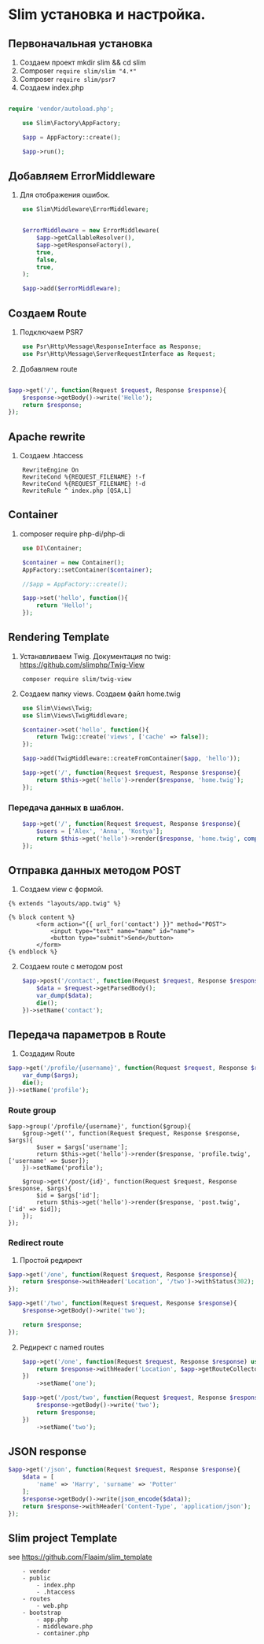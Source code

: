 # Slim установка и настройка.
## Первоначальная установка
1. Создаем проект mkdir slim && cd slim
2. Composer `require slim/slim "4.*"`
3. Composer `require slim/psr7`
4. Создаем index.php
```php

require 'vendor/autoload.php';

    use Slim\Factory\AppFactory;

    $app = AppFactory::create();

    $app->run();

```
## Добавляем ErrorMiddleware
1. Для отображения ошибок.
```php
    use Slim\Middleware\ErrorMiddleware;


    $errorMiddleware = new ErrorMiddleware(
        $app->getCallableResolver(),
        $app->getResponseFactory(),
        true,
        false,
        true,
    );

    $app->add($errorMiddleware);

```
## Создаем Route
1. Подключаем PSR7
```php
    use Psr\Http\Message\ResponseInterface as Response;
    use Psr\Http\Message\ServerRequestInterface as Request;  
```
2. Добавляем route
```php

$app->get('/', function(Request $request, Response $response){
    $response->getBody()->write('Hello');
    return $response;
});

```
## Apache rewrite
1. Создаем .htaccess
```
    RewriteEngine On
    RewriteCond %{REQUEST_FILENAME} !-f
    RewriteCond %{REQUEST_FILENAME} !-d
    RewriteRule ^ index.php [QSA,L]
```
## Container
1. composer require php-di/php-di
```php
    use DI\Container;

    $container = new Container();
    AppFactory::setContainer($container);

    //$app = AppFactory::create();   

    $app->set('hello', function(){
        return 'Hello!';
    });

```
## Rendering Template
1. Устанавливаем Twig. Документация по twig: https://github.com/slimphp/Twig-View
```
    composer require slim/twig-view
```
2. Создаем папку views. Создаем файл home.twig
```php
    use Slim\Views\Twig;
    use Slim\Views\TwigMiddleware;

    $container->set('hello', function(){
        return Twig::create('views', ['cache' => false]);
    });

    $app->add(TwigMiddleware::createFromContainer($app, 'hello'));

    $app->get('/', function(Request $request, Response $response){
        return $this->get('hello')->render($response, 'home.twig');
    });
```
### Передача данных в шаблон.
```php
    $app->get('/', function(Request $request, Response $response){
        $users = ['Alex', 'Anna', 'Kostya'];
        return $this->get('hello')->render($response, 'home.twig', compact($users));
    });
```
## Отправка данных методом POST
1. Создаем view с формой.
```
{% extends "layouts/app.twig" %}

{% block content %}
        <form action="{{ url_for('contact') }}" method="POST">
            <input type="text" name="name" id="name">
            <button type="submit">Send</button>
        </form>
{% endblock %}
```
2. Создаем route c методом post
```php
    $app->post('/contact', function(Request $request, Response $response){
        $data = $request->getParsedBody();
        var_dump($data);
        die();
    })->setName('contact');
```
## Передача параметров в Route
1. Создадим Route
```php
$app->get('/profile/{username}', function(Request $request, Response $response, $args){
    var_dump($args);
    die();
})->setName('profile');
```
### Route group
```
$app->group('/profile/{username}', function($group){
    $group->get('', function(Request $request, Response $response, $args){
        $user = $args['username'];
        return $this->get('hello')->render($response, 'profile.twig', ['username' => $user]);
    })->setName('profile');

    $group->get('/post/{id}', function(Request $request, Response $response, $args){
        $id = $args['id'];
        return $this->get('hello')->render($response, 'post.twig', ['id' => $id]);
    });
});
```
### Redirect route
1. Простой редирект
```php
$app->get('/one', function(Request $request, Response $response){
    return $response->withHeader('Location', '/two')->withStatus(302);
});

$app->get('/two', function(Request $request, Response $response){
    $response->getBody()->write('two');

    return $response;
});

```
2. Редирект с named routes
```php
    $app->get('/one', function(Request $request, Response $response) use($app) {
        return $response->withHeader('Location', $app->getRouteCollector()->getRouteParser()->urlFor('two'))->withStatus(302);
    })
        ->setName('one');

    $app->get('/post/two', function(Request $request, Response $response){
        $response->getBody()->write('two');
        return $response;
    })
        ->setName('two');
```
## JSON response
```php
$app->get('/json', function(Request $request, Response $response){
    $data = [
        'name' => 'Harry', 'surname' => 'Potter'
    ];
    $response->getBody()->write(json_encode($data));
    return $response->withHeader('Content-Type', 'application/json');
});
```
## Slim project Template
see https://github.com/Flaaim/slim_template
```
    - vendor
    - public
        - index.php
        - .htaccess
    - routes
        - web.php
    - bootstrap
        - app.php
        - middleware.php
        - container.php
```
